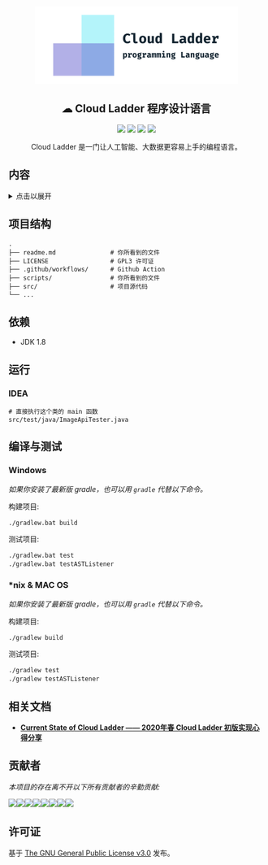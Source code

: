 <div align="center">
  <img src="assets/cover_photo.png" width="400px" alt="BIThesis Icon">

## ☁ Cloud Ladder 程序设计语言

[![](https://flat.badgen.net/github/status/BIT-SYS/cloud-ladder)]()
[![](https://flat.badgen.net/github/contributors/BIT-SYS/cloud-ladder)]()
[![](https://badgen.net/github/open-issues/BIT-SYS/cloud-ladder)]()
[![](https://flat.badgen.net/github/license/BIT-SYS/cloud-ladder?color=purple)]()

Cloud Ladder 是一门让人工智能、大数据更容易上手的编程语言。

</div>


## 内容
<details>
<summary>点击以展开</summary>

- [项目结构](#项目结构)
- [依赖](#依赖)
- [运行](#运行)
  * [IDEA](#idea)
- [编译与测试](#编译与测试)
  * [Windows](#windows)
  * [*nix & MAC OS](#*nix-%26-mac-os)
- [相关文档](#相关文档)
- [贡献者](#贡献者)
- [许可证](#许可证)

</details>


## 项目结构

```
.
├── readme.md               # 你所看到的文件
├── LICENSE                 # GPL3 许可证
├── .github/workflows/      # Github Action
├── scripts/                # 你所看到的文件
├── src/                    # 项目源代码
└── ...
```

## 依赖

- JDK 1.8

## 运行

### IDEA

```
# 直接执行这个类的 main 函数
src/test/java/ImageApiTester.java
```

## 编译与测试

### Windows

*如果你安装了最新版 gradle，也可以用 `gradle` 代替以下命令。*

构建项目:

```bash
./gradlew.bat build
```

测试项目:

```bash
./gradlew.bat test
./gradlew.bat testASTListener

```

### *nix & MAC OS

*如果你安装了最新版 gradle，也可以用 `gradle` 代替以下命令。*

构建项目:

```bash
./gradlew build
```

测试项目:

```bash
./gradlew test
./gradlew testASTListener

```

## 相关文档

- **[Current State of Cloud Ladder —— 2020年春 Cloud Ladder 初版实现心得分享](https://cloud-ladder.fkynjyq.com)**

## 贡献者

*本项目的存在离不开以下所有贡献者的辛勤贡献:*

[![](https://sourcerer.io/fame/fky2015/BIT-SYS/cloud-ladder/images/0)](https://sourcerer.io/fame/fky2015/BIT-SYS/cloud-ladder/links/0)[![](https://sourcerer.io/fame/fky2015/BIT-SYS/cloud-ladder/images/1)](https://sourcerer.io/fame/fky2015/BIT-SYS/cloud-ladder/links/1)[![](https://sourcerer.io/fame/fky2015/BIT-SYS/cloud-ladder/images/2)](https://sourcerer.io/fame/fky2015/BIT-SYS/cloud-ladder/links/2)[![](https://sourcerer.io/fame/fky2015/BIT-SYS/cloud-ladder/images/3)](https://sourcerer.io/fame/fky2015/BIT-SYS/cloud-ladder/links/3)[![](https://sourcerer.io/fame/fky2015/BIT-SYS/cloud-ladder/images/4)](https://sourcerer.io/fame/fky2015/BIT-SYS/cloud-ladder/links/4)[![](https://sourcerer.io/fame/fky2015/BIT-SYS/cloud-ladder/images/5)](https://sourcerer.io/fame/fky2015/BIT-SYS/cloud-ladder/links/5)[![](https://sourcerer.io/fame/fky2015/BIT-SYS/cloud-ladder/images/6)](https://sourcerer.io/fame/fky2015/BIT-SYS/cloud-ladder/links/6)[![](https://sourcerer.io/fame/fky2015/BIT-SYS/cloud-ladder/images/7)](https://sourcerer.io/fame/fky2015/BIT-SYS/cloud-ladder/links/7)



## 许可证

基于 [The GNU General Public License v3.0](LICENSE) 发布。

